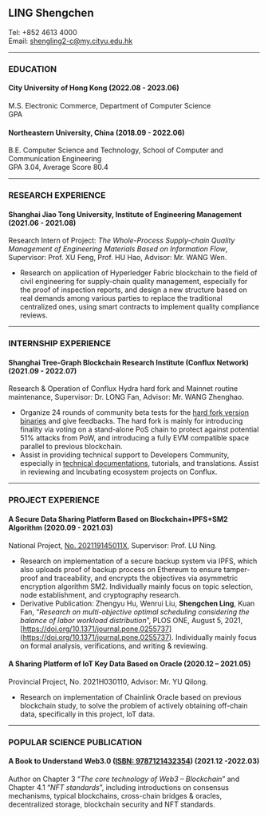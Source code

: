 ## LING Shengchen

Tel: +852 4613 4000 </br>
Email: shengling2-c@my.cityu.edu.hk

---

### EDUCATION

#### City University of Hong Kong (2022.08 - 2023.06) 

M.S. Electronic Commerce, Department of Computer Science </br>
GPA </br>

#### Northeastern University, China (2018.09 - 2022.06)

B.E. Computer Science and Technology, School of Computer and Communication Engineering </br>
GPA 3.04, Average Score 80.4 </br>

---

### RESEARCH EXPERIENCE

#### Shanghai Jiao Tong University, Institute of Engineering Management (2021.06 - 2021.08)

Research Intern of Project: _The Whole-Process Supply-chain Quality Management of Engineering Materials Based on Information Flow_, Supervisor: Prof. XU Feng, Prof. HU Hao, Advisor: Mr. WANG Wen. </br>

* Research on application of Hyperledger Fabric blockchain to the field of civil engineering for supply-chain
quality management, especially for the proof of inspection reports, and design a new structure based on real demands among various parties to replace the traditional centralized ones, using smart contracts to implement quality compliance reviews.

---

### INTERNSHIP EXPERIENCE

#### Shanghai Tree-Graph Blockchain Research Institute (Conflux Network) (2021.09 - 2022.07)

Research & Operation of Conflux Hydra hard fork and Mainnet routine maintenance, Supervisor: Dr. LONG Fan, Advisor: Mr. WANG Zhenghao. </br>

* Organize 24 rounds of community beta tests for the [hard fork version binaries](https://github.com/conflux-fans/Conflux-PoS-test/releases) and give feedbacks. The hard fork is mainly for introducing finality via voting on a stand-alone PoS chain to protect against potential 51% attacks from PoW, and introducing a fully EVM compatible space parallel to previous blockchain.
* Assist in providing technical support to Developers Community, especially in [technical documentations](https://forum.conflux.fun/t/conflux/11990), tutorials, and translations. Assist in reviewing and Incubating ecosystem projects on Conflux.

---

### PROJECT EXPERIENCE

#### A Secure Data Sharing Platform Based on Blockchain+IPFS+SM2 Algorithm (2020.09 - 2021.03)

National Project, [No. 202119145011X](http://gjcxcy.bjtu.edu.cn/NewJTItemListForStudentDetail.aspx?ItemNo=851412&year=2021&type=school&IsLXItem=0), Supervisor: Prof. LU Ning. </br>

* Research on implementation of a secure backup system via IPFS, which also uploads proof of backup process on Ethereum to ensure tamper-proof and traceability, and encrypts the objectives via asymmetric encryption algorithm SM2. Individually mainly focus on topic selection, node establishment, and cryptography research.
* Derivative Publication: Zhengyu Hu, Wenrui Liu, **Shengchen Ling**, Kuan Fan, “_Research on multi-objective optimal scheduling considering the balance of labor workload distribution_”, PLOS ONE, August 5, 2021, [https://doi.org/10.1371/journal.pone.0255737](https://doi.org/10.1371/journal.pone.0255737). Individually mainly focus on formal analysis, verifications, and writing & reviewing.

#### A Sharing Platform of IoT Key Data Based on Oracle (2020.12 – 2021.05)

Provincial Project, No. 2021H030110, Advisor: Mr. YU Qilong. </br>

* Research on implementation of Chainlink Oracle based on previous blockchain study, to solve the problem of actively obtaining off-chain data, specifically in this project, IoT data.

---

### POPULAR SCIENCE PUBLICATION

#### A Book to Understand Web3.0 ([ISBN: 9787121432354](https://www.phei.com.cn/module/goods/wssd_content.jsp?bookid=60346)) (2021.12 -2022.03)

Author on Chapter 3 “_The core technology of Web3 – Blockchain_” and Chapter 4.1 “_NFT standards_”, including introductions on consensus mechanisms, typical blockchains, cross-chain bridges & oracles, decentralized storage, blockchain security and NFT standards. </br>








<!-- ---
layout: default
---

Text can be **bold**, _italic_, or ~~strikethrough~~.

[Link to another page](./another-page.html).

There should be whitespace between paragraphs.

There should be whitespace between paragraphs. We recommend including a README, or a file with information about your project.

# Header 1

This is a normal paragraph following a header. GitHub is a code hosting platform for version control and collaboration. It lets you and others work together on projects from anywhere.

## Header 2

> This is a blockquote following a header.
>
> When something is important enough, you do it even if the odds are not in your favor.

### Header 3

```js
// Javascript code with syntax highlighting.
var fun = function lang(l) {
  dateformat.i18n = require('./lang/' + l)
  return true;
}
```

```ruby
# Ruby code with syntax highlighting
GitHubPages::Dependencies.gems.each do |gem, version|
  s.add_dependency(gem, "= #{version}")
end
```

#### Header 4

*   This is an unordered list following a header.
*   This is an unordered list following a header.
*   This is an unordered list following a header.

##### Header 5

1.  This is an ordered list following a header.
2.  This is an ordered list following a header.
3.  This is an ordered list following a header.

###### Header 6

| head1        | head two          | three |
|:-------------|:------------------|:------|
| ok           | good swedish fish | nice  |
| out of stock | good and plenty   | nice  |
| ok           | good `oreos`      | hmm   |
| ok           | good `zoute` drop | yumm  |

### There's a horizontal rule below this.

* * *

### Here is an unordered list:

*   Item foo
*   Item bar
*   Item baz
*   Item zip

### And an ordered list:

1.  Item one
1.  Item two
1.  Item three
1.  Item four

### And a nested list:

- level 1 item
  - level 2 item
  - level 2 item
    - level 3 item
    - level 3 item
- level 1 item
  - level 2 item
  - level 2 item
  - level 2 item
- level 1 item
  - level 2 item
  - level 2 item
- level 1 item

### Small image

![Octocat](https://github.githubassets.com/images/icons/emoji/octocat.png)

### Large image

![Branching](https://guides.github.com/activities/hello-world/branching.png)


### Definition lists can be used with HTML syntax.

<dl>
<dt>Name</dt>
<dd>Godzilla</dd>
<dt>Born</dt>
<dd>1952</dd>
<dt>Birthplace</dt>
<dd>Japan</dd>
<dt>Color</dt>
<dd>Green</dd>
</dl>

```
Long, single-line code blocks should not wrap. They should horizontally scroll if they are too long. This line should be long enough to demonstrate this.
```

```
The final element.
```
 -->
